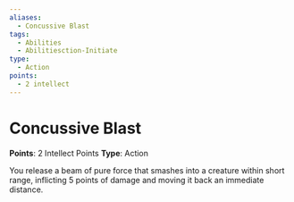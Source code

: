 ```yaml
---
aliases:
  - Concussive Blast
tags:
  - Abilities
  - Abilitiesction-Initiate
type:
  - Action
points:
  - 2 intellect
---
```


# Concussive Blast

**Points**: 2 Intellect Points
**Type**: Action

You release a beam of pure force that smashes into a creature within short range, inflicting 5 points of damage and moving it back an immediate distance.
